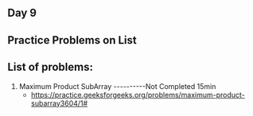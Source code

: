 ## Day 9

## Practice Problems on List 

## List of problems:

1. Maximum Product SubArray ----------Not Completed 15min
    -   https://practice.geeksforgeeks.org/problems/maximum-product-subarray3604/1#
    